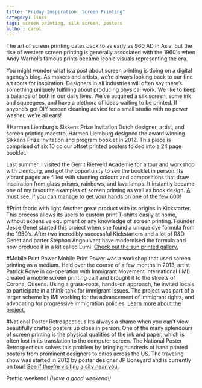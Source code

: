```yaml
---
title: "Friday Inspiration: Screen Printing"
category: links
tags: screen printing, silk screen, posters
author: carol
---
```


The art of screen printing dates back to as early as 960 AD in Asia, but the rise of western screen printing is generally associated with the 1960's when Andy Warhol’s famous prints became iconic visuals representing the era. 

You might wonder what is a post about screen printing is doing on a digital agency’s blog. As makers and artists, we’re always looking back to our fine art roots for inspiration. Designers in all industries will often say there’s something uniquely fulfilling about producing physical work. We like to keep a balance of both in our daily lives. We’ve acquired a silk screen, some ink and squeegees, and have a plethora of ideas waiting to be printed. If anyone’s got DIY screen cleaning advice for a small studio with no power washer, we’re all ears! 

#Harmen Liemburg’s Sikkens Prize Invitation
Dutch designer, artist, and screen printing maestro, Harmen Liemburg designed the award winning Sikkens Prize Invitation and program booklet in 2012. This piece is comprised of six 10 colour offset printed posters folded into a 24 page booklet. 

Last summer, I visited the Gerrit Rietveld Academie for a tour and workshop with Liemburg, and got the opportunity to see the booklet in person. Its vibrant pages are filled with stunning colours and compositions that draw inspiration from glass prisms, rainbows, and lava lamps. It instantly became one of my favourite examples of screen printing as well as book design. [A must see, if you can manage to get your hands on one of the few 600!](http://www.harmenliemburg.nl/2012/11/02/sikkens-prize-2012-print/)

#Print fabric with light
Another great product with its origins in Kickstarter. This process allows its users to custom print T-shirts easily at home, without expensive equipment or any knowledge of screen printing. Founder Jesse Genet started this project when she found a unique dye formula from the 1950’s. After two incredibly successful Kickstarters and a lot of R&D, Genet and parter Stéphan Angoulvant have modernised the formula and now produce it in a kit called Lumi. [Check out the sun printed gallery.](http://www.lumi.co/ideas)

#Mobile Print Power
Mobile Print Power was a workshop that used screen printing as a medium. Held over the course of a few months in 2013, artist Patrick Rowe in co-operation with Immigrant Movement International (IMI) created a mobile screen printing cart and brought it to the streets of Corona, Queens. Using a grass-roots, hands-on approach, he invited locals to participate in a think-tank for immigrant issues. The project was part of a larger scheme by IMI working for the advancement of immigrant rights, and advocating for progressive immigration policies. [Learn more about the project.](http://patrickroweonpaper.com/p/2013/01/04/mobile-screen-printing-cart/)

#National Poster Retrospecticus
It’s always a shame when you can't view beautifully crafted posters up close in person. One of the many splendours of screen printing is the physical qualities of the ink and paper, which is often lost in its translation to the computer screen. The National Poster Retrospecticus solves this problem by bringing hundreds of hand printed posters from prominent designers to cities across the US. The traveling show was started in 2012 by poster designer JP Boneyard and is currently on tour! [See if they’re visiting a city near you.](http://www.nationalposterretrospecticus.com/)

Prettig weekend! _(Have a good weekend!)_